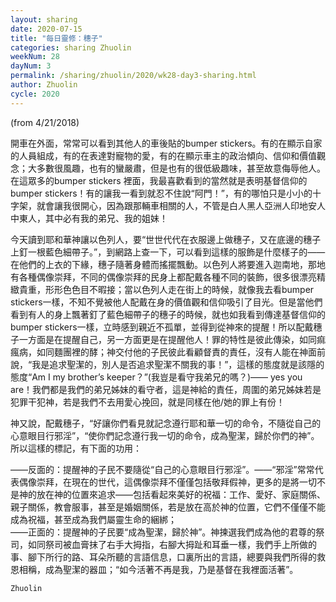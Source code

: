 ```yaml
---
layout: sharing
date: 2020-07-15
title: "每日靈修：穗子"
categories: sharing Zhuolin
weekNum: 28
dayNum: 3
permalink: /sharing/zhuolin/2020/wk28-day3-sharing.html
author: Zhuolin
cycle: 2020
---
```

(from 4/21/2018)

開車在外面，常常可以看到其他人的車後貼的bumper stickers。有的在顯示自家的人員組成，有的在表達對寵物的愛，有的在顯示車主的政治傾向、信仰和價值觀念；大多數很風趣，也有的蠻嚴肅，但是也有的很低級趣味，甚至故意侮辱他人。在這眾多的bumper stickers 裡面，我最喜歡看到的當然就是表明基督信仰的bumper stickers！有的讓我一看到就忍不住說“阿門！”，有的哪怕只是小小的十字架，就會讓我很開心，因為跟那輛車相關的人，不管是白人黑人亞洲人印地安人中東人，其中必有我的弟兄、我的姐妹！  

今天讀到耶和華神讓以色列人，要“世世代代在衣服邊上做穗子，又在底邊的穗子上釘一根藍色細帶子。”，到網路上查一下，可以看到這樣的服飾是什麼樣子的——在他們的上衣的下緣，穗子隨著身體而搖擺飄動。以色列人將要進入迦南地，那地有各種偶像崇拜，不同的偶像崇拜的民身上都配戴各種不同的裝飾，很多很漂亮精緻貴重，形形色色目不暇接；當以色列人走在街上的時候，就像我去看bumper stickers一樣，不知不覺被他人配戴在身的價值觀和信仰吸引了目光。但是當他們看到有人的身上飄著釘了藍色細帶子的穗子的時候，就也如我看到傳達基督信仰的bumper stickers一樣，立時感到親近不孤單，並得到從神來的提醒！所以配戴穗子一方面是在提醒自己，另一方面更是在提醒他人！罪的特性是彼此傳染，如同痲瘋病，如同麵團裡的酵；神交付他的子民彼此看顧督責的責任，沒有人能在神面前說，“我是追求聖潔的，別人是否追求聖潔不關我的事！”，這樣的態度就是該隱的態度“Am I my brother’s keeper？”(我豈是看守我弟兄的嗎？)—— yes you are！我們都是我們的弟兄姊妹的看守者，這是神給的責任，周圍的弟兄姊妹若是犯罪干犯神，若是我們不去用愛心挽回，就是同樣在他/她的罪上有份！  

神又說，配戴穗子，“好讓你們看見就記念遵行耶和華一切的命令，不隨從自己的心意眼目行邪淫”，“使你們記念遵行我一切的命令，成為聖潔，歸於你們的神”。所以這樣的標記，有下面的功用：  

——反面的：提醒神的子民不要隨從“自己的心意眼目行邪淫”。——“邪淫”常常代表偶像崇拜，在現在的世代，這偶像崇拜不僅僅包括敬拜假神，更多的是將一切不是神的放在神的位置來追求——包括看起來美好的祝福：工作、愛好、家庭關係、親子關係，教會服事，甚至是婚姻關係，若是放在高於神的位置，它們不僅僅不能成為祝福，甚至成為我們屬靈生命的綑綁；  
——正面的：提醒神的子民要“成為聖潔，歸於神”。神揀選我們成為他的君尊的祭司，如同祭司被血膏抹了右手大拇指，右腳大拇趾和耳垂一樣，我們手上所做的事、腳下所行的路、耳朵所聽的言語信息，口裏所出的言語，總要與我們所得的救恩相稱，成為聖潔的器皿；“如今活著不再是我，乃是基督在我裡面活著”。  

`Zhuolin`  

